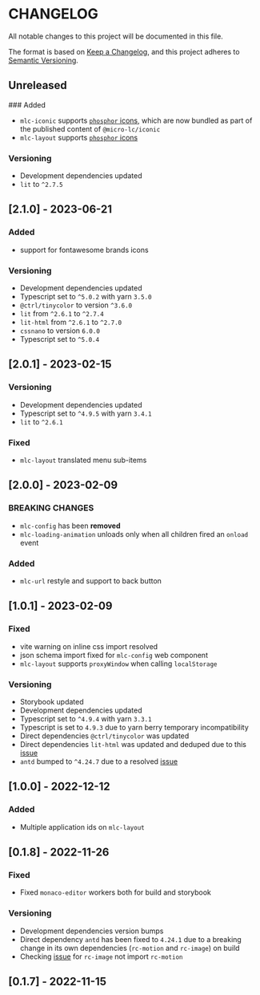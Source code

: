 # CHANGELOG

All notable changes to this project will be documented in this file.

The format is based on [Keep a Changelog](https://keepachangelog.com/en/1.0.0/),
and this project adheres to [Semantic Versioning](https://semver.org/spec/v2.0.0.html).

## Unreleased

### Added

- `mlc-iconic` supports [`phosphor` icons](https://phosphoricons.com/), which are now bundled as part of the published content of `@micro-lc/iconic`
- `mlc-layout` supports [`phosphor` icons](https://phosphoricons.com/)

### Versioning

- Development dependencies updated
- `lit` to `^2.7.5`

## [2.1.0] - 2023-06-21

### Added

- support for fontawesome brands icons

### Versioning

- Development dependencies updated
- Typescript set to `^5.0.2` with yarn `3.5.0`
- `@ctrl/tinycolor` to version `^3.6.0`
- `lit` from `^2.6.1` to `^2.7.4`
- `lit-html` from `^2.6.1` to `^2.7.0`
- `cssnano` to version `6.0.0`
- Typescript set to `^5.0.4`

## [2.0.1] - 2023-02-15

### Versioning

- Development dependencies updated
- Typescript set to `^4.9.5` with yarn `3.4.1`
- `lit` to `^2.6.1`

### Fixed

- `mlc-layout` translated menu sub-items

## [2.0.0] - 2023-02-09

### BREAKING CHANGES

- `mlc-config` has been **removed**
- `mlc-loading-animation` unloads only when all children fired an `onload` event

### Added

- `mlc-url` restyle and support to back button

## [1.0.1] - 2023-02-09

### Fixed

- vite warning on inline css import resolved
- json schema import fixed for `mlc-config` web component
- `mlc-layout` supports `proxyWindow` when calling `localStorage`

### Versioning

- Storybook updated
- Development dependencies updated
- Typescript set to `^4.9.4` with yarn `3.3.1`
- Typescript is set to `4.9.3` due to yarn berry temporary incompatibility
- Direct dependencies `@ctrl/tinycolor` was updated
- Direct dependencies `lit-html` was updated and deduped due to this [issue](https://github.com/lit/lit/issues/3241)
- `antd` bumped to `^4.24.7` due to a resolved [issue](https://github.com/react-component/image/issues/144)

## [1.0.0] - 2022-12-12

### Added

- Multiple application ids on `mlc-layout`

## [0.1.8] - 2022-11-26

### Fixed

- Fixed `monaco-editor` workers both for build and storybook

### Versioning

- Development dependencies version bumps
- Direct dependency `antd` has been fixed to `4.24.1` due to a breaking change in its own dependencies (`rc-motion` and `rc-image`) on build
- Checking [issue](https://github.com/react-component/image/issues/144) for `rc-image` not import `rc-motion`

## [0.1.7] - 2022-11-15
